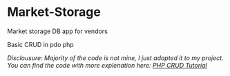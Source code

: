 # Market-Storage

Market storage DB app for vendors

Basic CRUD in pdo php

*Disclousure: Majority of the code is not mine, I just adapted it to my project. You can find the code with more explenation here: [PHP CRUD Tutorial](https://www.startutorial.com/articles/view/php-crud-tutorial-part-1)*
